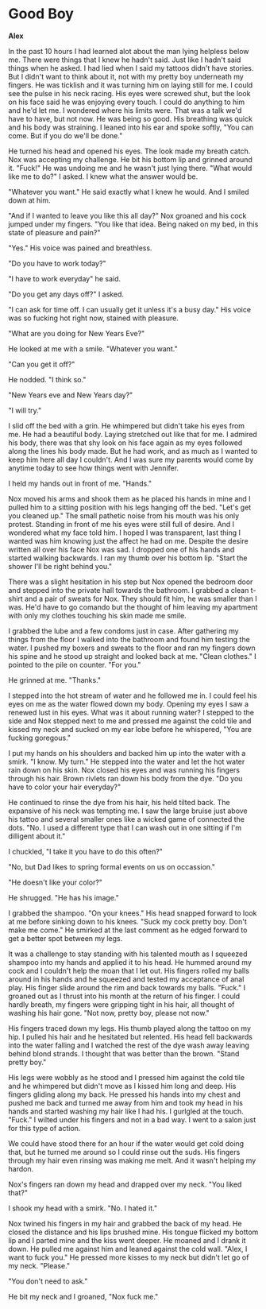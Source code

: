 # Good Boy

**Alex**

In the past 10 hours I had learned alot about the man lying helpless below me.  There were things that I knew he hadn't said.  Just like I hadn't said things when he asked.  I had lied when I said my tattoos didn't have stories.  But I didn't want to think about it, not with my pretty boy underneath my fingers.  He was ticklish and it was turning him on laying still for me.  I could see the pulse in his neck racing.  His eyes were screwed shut, but the look on his face said he was enjoying every touch.  I could do anything to him and he'd let me.  I wondered where his limits were.  That was a talk we'd have to have, but not now.  He was being so good.  His breathing was quick and his body was straining.  I leaned into his ear and spoke softly, "You can come.  But if you do we'll be done."

He turned his head and opened his eyes.  The look made my breath catch.  Nox was accepting my challenge. He bit his bottom lip and grinned around it.  "Fuck!"  He was undoing me and he wasn't just lying there.  "What would like me to do?" I asked.  I knew what the answer would be.

"Whatever you want."  He said exactly what I knew he would.  And I smiled down at him.

"And if I wanted to leave you like this all day?"  Nox groaned and his cock jumped under my fingers.  "You like that idea.  Being naked on my bed, in this state of pleasure and pain?"

"Yes."  His voice was pained and breathless.

"Do you have to work today?"

"I have to work everyday" he said.

"Do you get any days off?"  I asked.

"I can ask for time off.  I can usually get it unless it's a busy day."  His voice was so fucking hot right now, stained with pleasure.

"What are you doing for New Years Eve?"

He looked at me with a smile.  "Whatever you want."

"Can you get it off?"

He nodded.  "I think so."

"New Years eve and New Years day?"

"I will try."

I slid off the bed with a grin.  He whimpered but didn't take his eyes from me.  He had a beautiful body.  Laying stretched out like that for me.  I admired his body, there was that shy look on his face again as my eyes followed along the lines his body made.  But he had work, and as much as I wanted to keep him here all day I couldn't.  And I was sure my parents would come by anytime today to see how things went with Jennifer.

I held my hands out in front of me.  "Hands."

Nox moved his arms and shook them as he placed his hands in mine and I pulled him to a sitting position with his legs hanging off the bed.  "Let's get you cleaned up."  The small pathetic noise from his mouth was his only protest.  Standing in front of me his eyes were still full of desire.  And I wondered what my face told him.  I hoped I was transparent, last thing I wanted was him knowing just the affect he had on me. Despite the desire written all over his face Nox was sad.  I dropped one of his hands and started walking backwards.  I ran my thumb over his bottom lip.  "Start the shower I'll be right behind you."

There was a slight hesitation in his step but Nox opened the bedroom door and stepped into the private hall towards the bathroom.  I grabbed a clean t-shirt and a pair of sweats for Nox.  They should fit him, he was smaller than I was.  He'd have to go comando but the thought of him leaving my apartment with only my clothes touching his skin made me smile.

I grabbed the lube and a few condoms just in case. After gathering my things from the floor I walked into the bathroom and found him testing the water.  I pushed my boxers and sweats to the floor and ran my fingers down his spine and he stood up straight and looked back at me.  "Clean clothes."  I pointed to the pile on counter.  "For you."

He grinned at me.  "Thanks."

I stepped into the hot stream of water and he followed me in.  I could feel his eyes on me as the water flowed down my body.  Opening my eyes I saw a renewed lust in his eyes.  What was it about running water?  I stepped to the side and Nox stepped next to me and pressed me against the cold tile and kissed my neck and sucked on my ear lobe before he whispered, "You are fucking goregous."

I put my hands on his shoulders and backed him up into the water with a smirk.  "I know. My turn."  He stepped into the water and let the hot water rain down on his skin.  Nox closed his eyes and was running his fingers through his hair.  Brown rivlets ran down his body from the dye.  "Do you have to color your hair everyday?"

He continued to rinse the dye from his hair, his held tilted back.  The expansive of his neck was tempting me.  I saw the large bruise just above his tattoo and several smaller ones like a wicked game of connected the dots.  "No.  I used a different type that I can wash out in one sitting if I'm dilligent about it."

I chuckled, "I take it you have to do this often?"

"No, but Dad likes to spring formal events on us on occassion."

"He doesn't like your color?"

He shrugged.  "He has his image."

I grabbed the shampoo.  "On your knees."  His head snapped forward to look at me before sinking down to his knees.  "Suck my cock pretty boy.  Don't make me come."  He smirked at the last comment as he edged forward to get a better spot between my legs.

It was a challenge to stay standing with his talented mouth as I squeezed shampoo into my hands and applied it to his head.  He hummed around my cock and I couldn't help the moan that I let out.  His fingers rolled my balls around in his hands and he squeezed and tested my acceptance of anal play.  His finger slide around the rim and back towards my balls.  "Fuck."  I groaned out as I thrust into his month at the return of his finger.  I could hardly breath, my fingers were gripping tight in his hair, all thought of washing his hair gone.  "Not now, pretty boy, please not now."

His fingers traced down my legs.  His thumb played along the tattoo on my hip.  I pulled his hair and he hesitated but relented.  His head fell backwards into the water falling and I watched the rest of the dye wash away leaving behind blond strands.  I thought that was better than the brown.  "Stand pretty boy."

His legs were wobbly as he stood and I pressed him against the cold tile and he whimpered but didn't move as I kissed him long and deep.  His fingers gliding along my back.  He pressed his hands into my chest and pushed me back and turned me away from him and took my head in his hands and started washing my hair like I had his.  I gurlgled at the touch.  "Fuck."  I wilted under his fingers and not in a bad way.  I went to a salon just for this type of action.

We could have stood there for an hour if the water would get cold doing that, but he turned me around so I could rinse out the suds.  His fingers through my hair even rinsing was making me melt.  And it wasn't helping my hardon.

Nox's fingers ran down my head and drapped over my neck.  "You liked that?"

I shook my head with a smirk.  "No.  I hated it."

Nox twined his fingers in my hair and grabbed the back of my head.  He closed the distance and his lips brushed mine.  His tongue flicked my bottom lip and I parted mine and the kiss went deeper.  He moaned and I drank it down.  He pulled me against him and leaned against the cold wall.  "Alex, I want to fuck you."  He pressed more kisses to my neck but didn't let go of my neck.  "Please."

"You don't need to ask."

He bit my neck and I groaned, "Nox fuck me."
